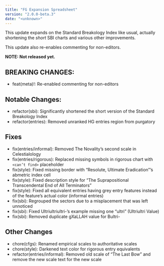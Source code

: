 ```yaml
---
title: "FG Expansion Spreadsheet"
version: "2.0.0-beta.3"
date: "<unknown>"
---
```

This update expands on the Standard Breakology Index like usual, actually shortening the _short_ SBI charts and various other improvements.

This update also re-enables commenting for non-editors.

**NOTE: Not released yet.**

## BREAKING CHANGES:
* feat(meta)!: Re-enabled commenting for non-editors

## Notable Changes:
* refactor(sbi): Significantly shortened the short version of the Standard Breakology Index
* refactor(entries): Removed unranked HG entries region from purgatory

## Fixes
* fix(entries/informal): Removed The Novality’s second scale in Celestialology
* fix(entries/rigorous): Replaced missing symbols in rigorous chart with `<can’t find>` placeholder
* fix(style): Fixed missing border with “Resolute, Ultimate Eradication”’s abmetric index cell
* fix(style): Fixed description style for “The Suprapositional Transcendental End of All Terminators”
* fix(style): Fixed all equivalent entries having grey entry features instead of the feature’s actual color (informal entries)
* fix(sbi): Regrouped the sectors due to a misplacement that was left unnoticed
* fix(sbi): Fixed Ultriultriultri-’s example missing one “ultri” (Ultriultri Value)
* fix(sbi): Removed duplicate gXaLLAH value for Bultri-

## Other Changes
* chore(cfgs): Renamed empirical scales to authoritative scales
* chore(style): Darkened text color for rigorous entry equivalents
* refactor(entries/informal): Removed old scale of “The Last Bow” and remove the new scale text for the new scale